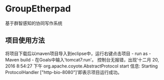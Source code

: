 # GroupEtherpad
基于群智感知的协同写作系统

## 项目使用方法
将项目下载后以maven项目导入到eclipse中，运行右键点击项目 - run as - Maven build - 在Goals中输入'tomcat7:run'。 控制台无报错，出现‘十二月 20, 2016 8:54:27 下午 org.apache.coyote.AbstractProtocol start
信息: Starting ProtocolHandler ["http-bio-8080"]’即表示项目运行成功。
